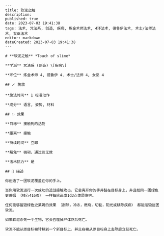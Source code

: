 
    ---
    title: 软泥之触
    description: 
    published: true
    date: 2023-07-03 19:41:38
    tags: 法术, 咒法系, 创造, 疾病, 炼金术师法术, 4环法术, 德鲁伊法术, 术士/法师法术, 女巫法术
    editor: markdown
    dateCreated: 2023-07-03 19:41:38
    ---

    # **软泥之触** *Touch of slime*

    **学派** 咒法系 (创造) \[疾病\] 

    **环位** 炼金术师 4, 德鲁伊 4, 术士/法师 4, 女巫 4

    ## 🪄 施放

    **施法时间** 1 标准动作

    **成分** 语言, 姿势, 材料

    ## ✨ 效果 

    **目标** 接触到的活物 

    **距离** 接触  

    **持续时间** 立即 

    **豁免** 强韧，通过则无效

    **法术抗力** 是

    ## 📖 描述

    你创造了一团软泥覆盖在你的手上。

    当你用软泥进行一次成功的近战接触攻击，它会离开你的手并黏在目标身上，并且如同一团绿色史莱姆 （核心416页） 一样每轮造成1d3点体质伤害。

    任何能够摧毁绿色史莱姆的效果 （刮除，冷冻，燃烧，切割，阳光或移除疾病） 都能摧毁这团软泥。

    如果软泥杀死一个生物，它会吞噬掉尸体然后死亡。

    软泥不能从原目标被转移到一个新目标上，并且在被从原目标身上去除后立刻死亡。
    